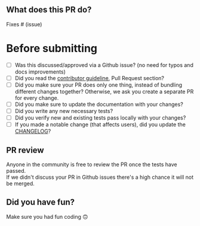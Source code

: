 
## What does this PR do?

<!--
Please include a summary of the change and which issue is fixed. Please also include relevant motivation and context. List any dependencies that are required for this change.
-->

Fixes # (issue)

# Before submitting

- [ ] Was this discussed/approved via a Github issue? (no need for typos and docs improvements)
- [ ] Did you read the [contributor guideline](https://github.com/PyTorchLightning/pytorch-lightning/blob/master/.github/CONTRIBUTING.md), Pull Request section?
- [ ] Did you make sure your PR does only one thing, instead of bundling different changes together? Otherwise, we ask you create a separate PR for every change.
- [ ] Did you make sure to update the documentation with your changes?
- [ ] Did you write any new necessary tests? 
- [ ] Did you verify new and existing tests pass locally with your changes?
- [ ] If you made a notable change (that affects users), did you update the [CHANGELOG](https://github.com/PyTorchLightning/pytorch-lightning/blob/master/CHANGELOG.md)?

<!-- For CHANGELOG separate each item in unreleased section by a blank line to reduce collisions -->

## PR review    
Anyone in the community is free to review the PR once the tests have passed.     
If we didn't discuss your PR in Github issues there's a high chance it will not be merged.

## Did you have fun?
Make sure you had fun coding 🙃
